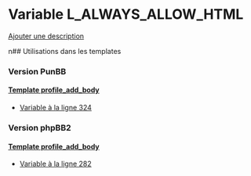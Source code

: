 # Variable L_ALWAYS_ALLOW_HTML
[Ajouter une description](https://fa-tvars.appspot.com/L_ALWAYS_ALLOW_HTML)

n## Utilisations dans les templates

### Version PunBB

#### [Template profile_add_body](punbb/profile_add_body.md)
* [Variable à la ligne 324](../punbb/profile_add_body.tpl#L324)

### Version phpBB2

#### [Template profile_add_body](subsilver/profile_add_body.md)
* [Variable à la ligne 282](../subsilver/profile_add_body.tpl#L282)
